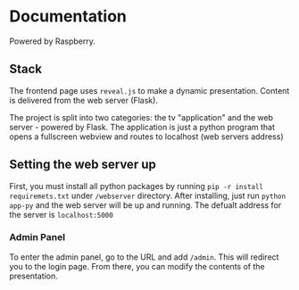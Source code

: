 # Documentation

Powered by Raspberry.

## Stack 
The frontend page uses `reveal.js` to make a dynamic presentation. Content is delivered from the web server (Flask). 

The project is split into two categories: the tv "application" and the web server - powered by Flask. 
The application is just a python program that opens a fullscreen webview and routes to localhost (web servers address)

## Setting the web server up 
First, you must install all python packages by running `pip -r install requiremets.txt` under `/webserver` directory. After installing, just run `python app-py` 
and the web server will be up and running. The defualt address for the server is `localhost:5000`

### Admin Panel
To enter the admin panel, go to the URL and add `/admin`. This will redirect you to the login page. From there, you can modify the contents 
of the presentation.
